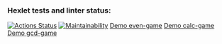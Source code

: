 ### Hexlet tests and linter status:
[![Actions Status](https://github.com/mashaanov/frontend-project-44/actions/workflows/hexlet-check.yml/badge.svg)](https://github.com/mashaanov/frontend-project-44/actions)
[![Maintainability](https://api.codeclimate.com/v1/badges/7c3185013b455d214509/maintainability)](https://codeclimate.com/github/mashaanov/frontend-project-44/maintainability)
[Demo even-game](https://asciinema.org/a/RF5VLUeEmDD3DCrfCnalrXVeW)
[Demo calc-game](https://asciinema.org/a/bIpqsfqBNTOFkJr3jrV9gZWnv)
[Demo gcd-game](https://asciinema.org/a/BsX4vJ8idLmVigRJWRJQ8PCE1)
